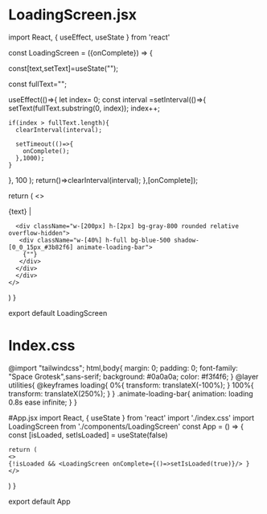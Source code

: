 
# LoadingScreen.jsx

import React, { useEffect, useState } from 'react'

const LoadingScreen = ({onComplete}) => {

const[text,setText]=useState("");

const fullText="<Hello World/>";

useEffect(()=>{
  let index= 0;
  const interval =setInterval(()=>{
    setText(fullText.substring(0, index));
    index++;

    if(index > fullText.length){
      clearInterval(interval);

      setTimeout(()=>{
        onComplete();
      },1000);
    }
}, 100 );
return()=>clearInterval(interval);
},[onComplete]);

  return (
    <>
      <div className="fixed inset-0 z-50  bg-black text-gray-100 flex flex-col items-center justify-center">
     <div className="mb-4 text-4xl font-mono font-bold">{text} <span className="animate-blink ml-1"> |</span>
     </div>
      
      <div className="w-[200px] h-[2px] bg-gray-800 rounded relative overflow-hidden">
       <div className="w-[40%] h-full bg-blue-500 shadow-[0_0_15px_#3b82f6] animate-loading-bar">
        {""}
       </div>
      </div>
      </div>
    </>
  )
}

export default LoadingScreen


# Index.css 
@import "tailwindcss";
html,body{
  margin: 0;
  padding: 0;
  font-family: "Space Grotesk",sans-serif;
  background: #0a0a0a;
  color: #f3f4f6;
}
@layer utilities{
  @keyframes loading{
    0%{
  transform: translateX(-100%);
    }
    100%{
    transform: translateX(250%);
    }
  }
  .animate-loading-bar{
    animation: loading 0.8s ease infinite;
  }
}


#App.jsx
import React, { useState } from 'react'
import './index.css'
import LoadingScreen from './components/LoadingScreen'
const App = () => {
const [isLoaded, setIsLoaded] = useState(false)

    return (
    <>
    {!isLoaded && <LoadingScreen onComplete={()=>setIsLoaded(true)}/> }
    </>
  )
}

export default App


